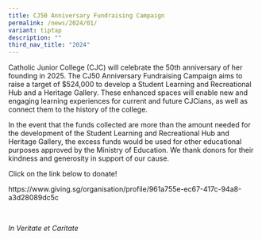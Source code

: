 ```yaml
---
title: CJ50 Anniversary Fundraising Campaign
permalink: /news/2024/01/
variant: tiptap
description: ""
third_nav_title: "2024"
---
```

<p>Catholic Junior College (CJC) will celebrate the 50th anniversary of her founding in 2025. The CJ50 Anniversary Fundraising Campaign aims to raise a target of $524,000 to develop a Student Learning and Recreational Hub and a Heritage Gallery. These enhanced spaces will enable new and engaging learning experiences for current and future CJCians, as well as connect them to the history of the college.</p><p>In the event that the funds collected are more than the amount needed for the development of the Student Learning and Recreational Hub and Heritage Gallery, the excess funds would be used for other educational purposes approved by the Ministry of Education. We thank donors for their kindness and generosity in support of our cause.</p><p>Click on the link below to donate!</p><p><a rel="noopener noreferrer nofollow" target="_blank">https://www.giving.sg/organisation/profile/961a755e-ec67-417c-94a8-a3d28089dc5c</a></p><p>&nbsp;</p><p><em>In Veritate et Caritate</em></p>